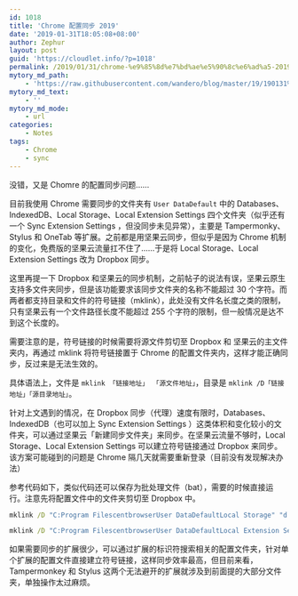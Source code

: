 ```yaml
---
id: 1018
title: 'Chrome 配置同步 2019'
date: '2019-01-31T18:05:08+08:00'
author: Zephur
layout: post
guid: 'https://cloudlet.info/?p=1018'
permalink: /2019/01/31/chrome-%e9%85%8d%e7%bd%ae%e5%90%8c%e6%ad%a5-2019/
mytory_md_path:
    - 'https://raw.githubusercontent.com/wandero/blog/master/19/190131%20Chrome%20%E9%85%8D%E7%BD%AE%E5%90%8C%E6%AD%A5%202019.md'
mytory_md_text:
    - ''
mytory_md_mode:
    - url
categories:
    - Notes
tags:
    - Chrome
    - sync
---
```


没错，又是 Chomre 的配置同步问题……

目前我使用 Chrome 需要同步的文件夹有 `User DataDefault` 中的 Databases、IndexedDB、Local Storage、Local Extension Settings 四个文件夹（似乎还有一个 Sync Extension Settings ，但没同步未见异常），主要是 Tampermonky、Stylus 和 OneTab 等扩展。之前都是用坚果云同步，但似乎是因为 Chrome 机制的变化，免费版的坚果云流量扛不住了……于是将 Local Storage、Local Extension Settings 改为 Dropbox 同步。

这里再提一下 Dropbox 和坚果云的同步机制，之前帖子的说法有误，坚果云原生支持多文件夹同步，但是该功能要求该同步文件夹的名称不能超过 30 个字符。而两者都支持目录和文件的符号链接（mklink），此处没有文件名长度之类的限制，只有坚果云有一个文件路径长度不能超过 255 个字符的限制，但一般情况是达不到这个长度的。

需要注意的是，符号链接的时候需要将源文件剪切至 Dropbox 和 坚果云的主文件夹内，再通过 mklink 将符号链接置于 Chrome 的配置文件夹内，这样才能正确同步，反过来是无法生效的。

具体语法上，文件是 `mklink 「链接地址」 「源文件地址」`，目录是 `mklink /D「链接地址」「源目录地址」`。

针对上文遇到的情况，在 Dropbox 同步（代理）速度有限时，Databases、IndexedDB（也可以加上 Sync Extension Settings ）这类体积和变化较小的文件夹，可以通过坚果云「新建同步文件夹」来同步。在坚果云流量不够时，Local Storage、Local Extension Settings 可以建立符号链接通过 Dropbox 来同步。该方案可能碰到的问题是 Chrome 隔几天就需要重新登录（目前没有发现解决办法）

参考代码如下，类似代码还可以保存为批处理文件（bat），需要的时候直接运行。注意先将配置文件中的文件夹剪切至 Dropbox 中。

```bat
mklink /D "C:Program FilescentbrowserUser DataDefaultLocal Storage" "d:DropboxmklinkLocal Storage"

mklink /D "C:Program FilescentbrowserUser DataDefaultLocal Extension Settings" "d:DropboxmklinkLocal Extension Settings"
```

如果需要同步的扩展很少，可以通过扩展的标识符搜索相关的配置文件夹，针对单个扩展的配置文件直接建立符号链接，这样同步效率最高，但目前来看，Tampermonkey 和 Stylus 这两个无法避开的扩展就涉及到前面提的大部分文件夹，单独操作太过麻烦。